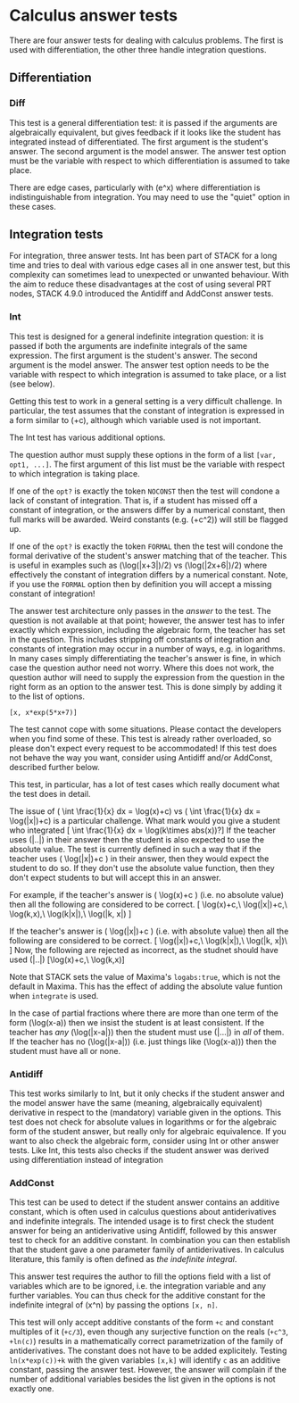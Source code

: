 # Calculus answer tests

There are four answer tests for dealing with calculus problems. The first is used with differentiation, the other three handle integration questions.

## Differentiation ##

### Diff ###

This test is a general differentiation test: it is passed if the arguments are algebraically equivalent, but gives feedback if it looks like the student has integrated instead of differentiated. The first argument is the student's answer. The second argument is the model answer. The answer test option must be the variable with respect to which differentiation is assumed to take place.

There are edge cases, particularly with \(e^x\) where differentiation is indistinguishable from integration.  You may need to use the "quiet" option in these cases.

## Integration tests ##

For integration, three answer tests.
Int has been part of STACK for a long time and tries to deal with various edge cases all in one answer test, but this complexity can sometimes lead to unexpected or unwanted behaviour.
With the aim to reduce these disadvantages at the cost of using several PRT nodes, STACK 4.9.0 introduced the Antidiff and AddConst answer tests.

### Int ###

This test is designed for a general indefinite integration question: it is passed if both the arguments are indefinite integrals of the same expression. The first argument is the student's answer.
The second argument is the model answer. The answer test option needs to be the variable with respect to which integration is assumed to take place, or a list (see below).

Getting this test to work in a general setting is a very difficult challenge.
In particular, the test assumes that the constant of integration is expressed in a form similar to \(+c\), although which variable used is not important.

The Int test has various additional options.

The question author must supply these options in the form of a list `[var, opt1, ...]`.  The first argument of this list must be the variable with respect to which integration is taking place.

If one of the `opt?` is exactly the token `NOCONST` then the test will condone a lack of constant of integration.  That is, if a student has missed off a constant of integration, or the answers differ by a numerical constant, then full marks will be awarded.  Weird constants (e.g. \(+c^2\)) will still be flagged up.

If one of the `opt?` is exactly the token `FORMAL` then the test will condone the formal derivative of the student's answer matching that of the teacher.  This is useful in examples such as \(\log(|x+3|)/2\) vs \(\log(|2x+6|)/2\) where effectively the constant of integration differs by a numerical constant.  Note, if you use the `FORMAL` option then by definition you will accept a missing constant of integration!

The answer test architecture only passes in the *answer* to the test.  The question is not available at that point; however, the answer test has to infer exactly which expression, including the algebraic form, the teacher has set in the question. This includes stripping off constants of integration and constants of integration may occur in a number of ways, e.g. in logarithms.
In many cases simply differentiating the teacher's answer is fine, in which case the question author need not worry.  Where this does not work, the question author will need to supply the expression from the question in the right form as an option to the answer test.  This is done simply by adding it to the list of options.

    [x, x*exp(5*x+7)]

The test cannot cope with some situations.  Please contact the developers when you find some of these.  This test is already rather overloaded, so please don't expect every request to be accommodated! If this test does not behave the way you want, consider using Antidiff and/or AddConst, described further below.

This test, in particular, has a lot of test cases which really document what the test does in detail.

The issue of \( \int \frac{1}{x} dx = \log(x)+c\) vs  \( \int \frac{1}{x} dx = \log(|x|)+c\) is a particular challenge. What mark would you give a student who integrated
\[ \int \frac{1}{x} dx = \log(k\times abs(x))?\]
If the teacher uses \(|..|\) in their answer then the student is also expected to use the absolute value.  The test is currently defined in such a way that if the teacher uses \( \log(|x|)+c \) in their answer, then they would expect the student to do so.  If they don't use the absolute value function, then they don't expect students to but will accept this in an  answer.

For example, if the teacher's answer is \( \log(x)+c \) (i.e. no absolute value) then all the following are considered to be correct.
\[ \log(x)+c,\ \log(|x|)+c,\ \log(k\,x),\ \log(k|x|),\ \log(|k, x|) \]

If the teacher's answer is \( \log(|x|)+c \) (i.e. with absolute value) then all the following are considered to be correct.
\[ \log(|x|)+c,\ \log(k|x|),\ \log(|k, x|)\ \]
Now, the following are rejected as incorrect, as the studnet should have used \(|..|\)
\[\log(x)+c,\ \log(k\,x)\]

Note that STACK sets the value of Maxima's `logabs:true`, which is not the default in Maxima.  This has the effect of adding the absolute value funtion when `integrate` is used.

In the case of partial  fractions where there are more than one term of the form \(\log(x-a)\) then
we insist the student is at least consistent.  If the teacher has *any*  \(\log(|x-a|)\) then the student must use \(|...|\) in *all* of them.  If the teacher has no \(\log(|x-a|)\) (i.e. just things like \(\log(x-a)\)) then the
student must have all or none. 

### Antidiff ###

This test works similarly to Int, but it only checks if the student answer and the model answer have the same (meaning, algebraically equivalent) derivative in respect to the (mandatory) variable given in the options.
This test does not check for absolute values in logarithms or for the algebraic form of the student answer, but really only for algebraic equivalence.
If you want to also check the algebraic form, consider using Int or other answer tests.
Like Int, this tests also checks if the student answer was derived using differentiation instead of integration

### AddConst ###

This test can be used to detect if the student answer contains an additive constant, which is often used in calculus questions about antiderivatives and indefinite integrals.
The intended usage is to first check the student answer for being an antiderivative using Antidiff, followed by this answer test to check for an additive constant.
In combination you can then establish that the student gave a one parameter family of antiderivatives.
In calculus literature, this family is often defined as *the indefinite integral*.

This answer test requires the author to fill the options field with a list of variables which are to be ignored, i.e. the integration variable and any further variables.
You can thus check for the additive constant for the indefinite integral of \(x^n\) by passing the options `[x, n]`.

This test will only accept additive constants of the form `+c` and constant multiples of it (`+c/3`), even though  any surjective function on the reals (`+c^3`, `+ln(c)`) results in a mathematically correct parametrization of the family of antiderivatives.
The constant does not have to be added explicitely.
Testing `ln(x*exp(c))+k` with the given variables `[x,k]` will identify `c` as an additive constant, passing the answer test.
However, the answer will complain if the number of additional variables besides the list given in the options is not exactly one.
